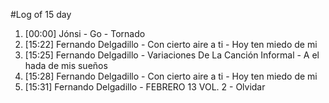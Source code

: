 #Log of 15 day

1. [00:00] Jónsi - Go - Tornado
1. [15:22] Fernando Delgadillo - Con cierto aire a ti - Hoy ten miedo de mi
1. [15:25] Fernando Delgadillo - Variaciones De La Canción Informal - A el hada de mis sueños
1. [15:28] Fernando Delgadillo - Con cierto aire a ti - Hoy ten miedo de mi
1. [15:31] Fernando Delgadillo - FEBRERO 13 VOL. 2 - Olvidar
